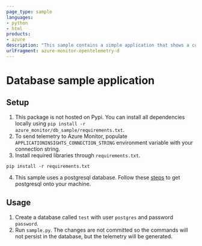 ```yaml
---
page_type: sample
languages:
- python
- html
products:
- azure
description: "This sample contains a simple application that shows a common distributed tracing scenario using a database."
urlFragment: azure-monitor-opentelemetry-d
---
```


# Database sample application

## Setup

1. This package is not hosted on Pypi. You can install all dependencies locally using `pip install -r azure_monitor/db_sample/requirements.txt`.
2. To send telemetry to Azure Monitor, populate `APPLICATIONINSIGHTS_CONNECTION_STRING` environment variable with your connection string.
3. Install required libraries through `requirements.txt`.

```
pip install -r requirements.txt
```
4. This sample uses a postgresql database. Follow these [steps](https://www.postgresql.org/docs/10/installation.html) to get postgresql onto your machine.

## Usage

1. Create a database called `test` with user `postgres` and password `password`.
2. Run `sample.py`. The changes are not committed so the commands will not persist in the database, but the telemetry will be generated.
